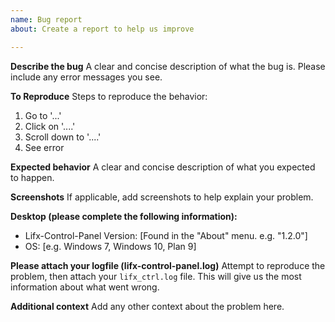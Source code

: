 ```yaml
---
name: Bug report
about: Create a report to help us improve

---
```


**Describe the bug**
A clear and concise description of what the bug is. Please include any error messages you see. 

**To Reproduce**
Steps to reproduce the behavior:
1. Go to '...'
2. Click on '....'
3. Scroll down to '....'
4. See error

**Expected behavior**
A clear and concise description of what you expected to happen.

**Screenshots**
If applicable, add screenshots to help explain your problem.

**Desktop (please complete the following information):**
 - Lifx-Control-Panel Version: [Found in the "About" menu. e.g. "1.2.0"]
 - OS: [e.g. Windows 7, Windows 10, Plan 9]

**Please attach your logfile (lifx-control-panel.log)**
Attempt to reproduce the problem, then attach your `lifx_ctrl.log` file. This will give us the most information about what went wrong.

**Additional context**
Add any other context about the problem here.
